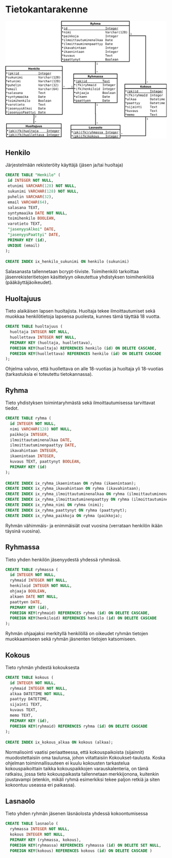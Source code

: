 # Tietokantarakenne

![Tietokantakaavio](tietokantakaavio.svg)

## Henkilo

Järjestelmään rekisteröity käyttäjä (jäsen ja/tai huoltaja)

```sql
CREATE TABLE "Henkilo" (
 id INTEGER NOT NULL,
 etunimi VARCHAR(128) NOT NULL,
 sukunimi VARCHAR(128) NOT NULL,
 puhelin VARCHAR(32),
 email VARCHAR(64),
 salasana TEXT,
 syntymaaika DATE NOT NULL,
 toimihenkilo BOOLEAN,
 varotieto TEXT,
 "jasenyysAlkoi" DATE,
 "jasenyysPaattyi" DATE,
 PRIMARY KEY (id),
 UNIQUE (email)
);

CREATE INDEX ix_henkilo_sukunimi ON henkilo (sukunimi)
```
Salasanasta tallennetaan bcrypt-tiiviste.
Toimihenkilö tarkoittaa jäsenrekisteritietojen käsittelyyn oikeutettua yhdistyksen toimihenkilöä (pääkäyttäjäoikeudet).


## Huoltajuus

Tieto alaikäisen lapsen huoltajista. Huoltaja tekee ilmoittautumiset sekä muokkaa henkilötietoja lapsensa puolesta, kunnes tämä täyttää 18 vuotta.

```sql
CREATE TABLE huoltajuus (
  huoltaja INTEGER NOT NULL,
  huollettava INTEGER NOT NULL,
  PRIMARY KEY (huoltaja, huollettava),
  FOREIGN KEY(huoltaja) REFERENCES henkilo (id) ON DELETE CASCADE,
  FOREIGN KEY(huollettava) REFERENCES henkilo (id) ON DELETE CASCADE
);
```
Ohjelma valvoo, että huollettava on alle 18-vuotias ja huoltaja yli 18-vuotias (tarkastuksia ei toteutettu tietokannassa).

## Ryhma

Tieto yhdistyksen toimintaryhmästä sekä ilmoittautumisessa tarvittavat tiedot.

```sql
CREATE TABLE ryhma (
  id INTEGER NOT NULL,
  nimi VARCHAR(128) NOT NULL,
  paikkoja INTEGER,
  ilmoittautuminenalkaa DATE,
  ilmoittautuminenpaattyy DATE,
  ikavahintaan INTEGER,
  ikaenintaan INTEGER,
  kuvaus TEXT, paattynyt BOOLEAN,
  PRIMARY KEY (id)
);

CREATE INDEX ix_ryhma_ikaenintaan ON ryhma (ikaenintaan);
CREATE INDEX ix_ryhma_ikavahintaan ON ryhma (ikavahintaan);
CREATE INDEX ix_ryhma_ilmoittautuminenalkaa ON ryhma (ilmoittautuminenalkaa);
CREATE INDEX ix_ryhma_ilmoittautuminenpaattyy ON ryhma (ilmoittautuminenpaattyy);
CREATE INDEX ix_ryhma_nimi ON ryhma (nimi);
CREATE INDEX ix_ryhma_paattynyt ON ryhma (paattynyt);
CREATE INDEX ix_ryhma_paikkoja ON ryhma (paikkoja);
```
Ryhmän vähimmäis- ja enimmäisiät ovat vuosina (verrataan henkilön ikään täysinä vuosina).


## Ryhmassa

Tieto yhden henkilön jäsenyydestä yhdessä ryhmässä.

```sql
CREATE TABLE ryhmassa (
  id INTEGER NOT NULL,
  ryhmaid INTEGER NOT NULL,
  henkiloid INTEGER NOT NULL,
  ohjaaja BOOLEAN,
  alkaen DATE NOT NULL,
  paattyen DATE,
  PRIMARY KEY (id),
  FOREIGN KEY(ryhmaid) REFERENCES ryhma (id) ON DELETE CASCADE,
  FOREIGN KEY(henkiloid) REFERENCES henkilo (id) ON DELETE CASCADE
);
```
Ryhmän ohjaajaksi merkityllä henkilöllä on oikeudet ryhmän tietojen muokkaamiseen sekä ryhmän jäsnenten tietojen katsomiseen.


## Kokous

Tieto ryhmän yhdestä kokouksesta

```sql
CREATE TABLE kokous (
  id INTEGER NOT NULL,
  ryhmaid INTEGER NOT NULL,
  alkaa DATETIME NOT NULL,
  paattyy DATETIME,
  sijainti TEXT,
  kuvaus TEXT,
  memo TEXT,
  PRIMARY KEY (id),
  FOREIGN KEY(ryhmaid) REFERENCES ryhma (id) ON DELETE CASCADE
);

CREATE INDEX ix_kokous_alkaa ON kokous (alkaa);
```

Normalisointi vaatisi periaatteessa, että kokouspaikoista (sijainnit) muodostettaisiin oma taulunsa, johon viitattaisiin Kokoukset-taulusta.
Koska ohjelman toiminnallisuuteen ei kuulu kokousten tarkastelua kokouspaikoittain taikka kokouspaikkojen varauskalenteria, on tämä ratkaisu,
jossa tieto kokouspaikasta tallennetaan merkkijonona, kuitenkin joustavampi (etenkin, mikäli ryhmä esimerkiksi tekee paljon retkiä ja siten kokoontuu useassa eri paikassa).

## Lasnaolo

Tieto yhden ryhmän jäsenen läsnäolosta yhdessä kokoontumisessa

```sql
CREATE TABLE lasnaolo (
  ryhmassa INTEGER NOT NULL,
  kokous INTEGER NOT NULL,
  PRIMARY KEY (ryhmassa, kokous),
  FOREIGN KEY(ryhmassa) REFERENCES ryhmassa (id) ON DELETE SET NULL,
  FOREIGN KEY(kokous) REFERENCES kokous (id) ON DELETE CASCADE )
```
